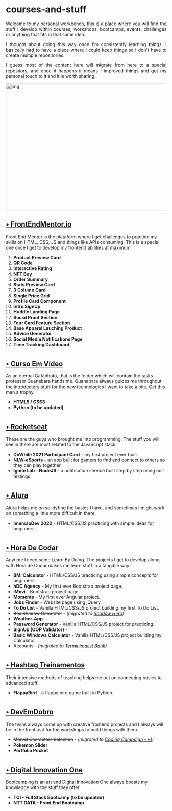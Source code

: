 # courses-and-stuff

<p align="justify">Welcome to my personal workbench, this is a place where you will find the stuff I develop within courses, workshops, bootcamps, events, challenges or anything that fits in that same idea.</p>

<p align="justify">I thought about doing this way once I'm consistently learning things. I basically had to have a place where I could keep things so I don't have to create multiple repositories.</p>

<p align="justify">I guess most of the content here will migrate from here to a special repository, and once it happens it means I improved things and got my personal touch to it and it is worth sharing.</p>

<img align="center" alt="img" src="https://i.pinimg.com/originals/75/3c/a1/753ca1a2a59e1341289c78b20c50d4bf.jpg" width="1000px" height="400px" />

<h2><a href="https://github.com/maztt/courses-and-stuff/tree/main/frontend-mentor">• FrontEndMentor.io</a></h2>
Front End Mentor is the plataform where I get challenges to practice my skills on HTML, CSS, JS and things like APIs consuming. This is a special one once I get to develop my frontend abilities at maximum.

<ol>
<li> <b>Product Preview Card</b> 
<li> <b>QR Code</b> 
<li> <b>Interactive Rating</b> 
<li> <b>NFT Buy</b> 
<li> <b>Order Summary</b> 
<li> <b>Stats Preview Card</b> 
<li> <b>3 Column Card</b> 
<li> <b>Single Price Grid</b> 
<li> <b>Profile Card Component</b> 
<li> <b>Intro SignUp</b>
<li> <b>Huddle Landing Page</b>
<li> <b>Social Proof Section</b> 
<li> <b>Four Card Feature Section</b>
<li> <b>Base Apparel Lauching Product</b>
<li> <b>Advice Generator</b>
<li> <b>Social Media Notifications Page</b> 
<li> <b>Time Tracking Dashboard</b>
</ol>

# <h2><a href="https://github.com/maztt/courses-and-stuff/tree/main/curso-em-video">• Curso Em Vídeo</a></h2>

As an eternal Gafanhoto, that is the folder which will contain the tasks professor Guanabara hands me. Guanabara always guides me throughout the introductory stuff for the new technologies I want to take a bite. Get this man a trophy.<br>

<ul>
<li> <b>HTML5 / CSS3</b>
<li> <b>Python (to be updated)</b>
</ul>

# <h2><a href="https://github.com/maztt/courses-and-stuff/tree/main/rocketseat">• Rocketseat</a></h2>

These are the guys who brought me into programming. The stuff you will see in there are most related to the JavaScript stack.

<ul>
<li> <b>DoWhile 2021 Participant Card</b> - my first project ever built.
<li> <b>NLW-eSports</b> - an app built for gamers to find and connect to others so they can play together.
<li> <b>Ignite Lab - NodeJS</b> - a notification service built step by step using unit testings.
</ul>

# <h2><a href="https://github.com/maztt/courses-and-stuff/tree/main/alura">• Alura</a></h2>

Alura helps me on solidyfing the basics I have, and sometimes I might work on something a little more difficult in there.

<ul>
<li> <b>ImersãoDev 2022</b> - HTML/CSS/JS practicing with simple ideas for beginners.
</ul>

# <h2><a href="https://github.com/maztt/courses-and-stuff/tree/main/hora-de-codar">• Hora De Codar</a></h2>

Anytime I need some Learn By Doing. The projects I get to develop along with Hora de Codar makes me learn stuff in a tangible way.

<ul>
<li> <b>BMI Calculator</b> - HTML/CSS/JS practicing using simple concepts for beginners.
<li> <b>hDC Agency</b> - My first ever Bootstrap project page.
<li> <b>iMovi</b> - Bootstrap project page.
<li> <b>Moments</b> - My first ever Angular project.
<li> <b>Jobs Finder</b> - Website page using jQuery.
<li> <b>To Do List</b> - Vanilla HTML/CSS/JS project building my first To Do List.
<li> <del>Box Shadow Generator</del> - <em>(migrated to <a href="https://github.com/maztt/shadow-hero">Shadow Hero</a>)</em>
<li> <b>Weather-App</b> - 
<li> <b>Password Generator</b> - Vanilla HTML/CSS/JS project for practicing.
<li> <b>SignUp (OOP Validator)</b> - 
<li> <b>Basic Windows Calculator</b> - Vanilla HTML/CSS/JS project building my Calculator.
<li> <del>Accounts</del> - <em>(migrated to <a href="https://github.com/maztt/terminimalist-bank">Terminimalist Bank</a>)</em>
</ul>

# <h2><a href="https://github.com/maztt/courses-and-stuff/tree/main/hashtag-treinamentos">• Hashtag Treinamentos</a></h2>

Their intensive methods of teaching helps me out on connecting basics to advanced stuff.

<ul>
<li> <b>FlappyBird</b> - a flappy bird game built in Python.
</ul>

# <h2><a href="https://github.com/maztt/courses-and-stuff/tree/main/dev-em-dobro">• DevEmDobro</a></h2>

The twins always come up with creative frontend projects and I always will be in the frontseat for the workshops to build things with them.

<ul>
<li> <del>Marvel Characters Selection</del> - <em>(migrated to <a href="https://github.com/maztt/coding-campaign">Coding Campaign - v1</a>)</em>
<li> <b>Pokemon Slider</b>
<li> <b>Portfolio Pocket</b>
</ul>

# <h2><a href="https://github.com/maztt/courses-and-stuff/tree/main/dio">• Digital Innovation One</a></h2>

Bootcamping is an art and Digital Innovation One always boosts my knowledge with the stuff they offer.

<ul>
<li> <b>TQI - Full Stack Bootcamp (to be updated)</b>
<li> <b>NTT DATA - Front End Bootcamp</b>
</ul>
